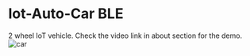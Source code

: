 # Iot-Auto-Car BLE
2 wheel IoT vehicle. Check the video link in about section for the demo.
![car](https://github.com/iratus7/Iot-Auto-Car/assets/2788154/c2f5e699-f46b-472d-b0e0-f4a569d61705)
